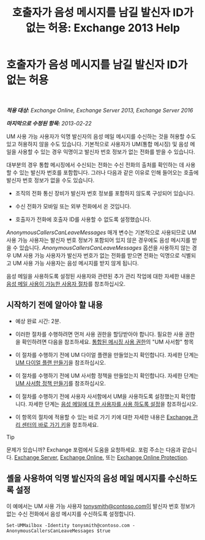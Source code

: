﻿---
title: '호출자가 음성 메시지를 남길 발신자 ID가 없는 허용: Exchange 2013 Help'
TOCTitle: 호출자가 음성 메시지를 남길 발신자 ID가 없는 허용
ms:assetid: 51367d98-e17c-4bcf-8b14-208bd1ac3af0
ms:mtpsurl: https://technet.microsoft.com/ko-kr/library/Bb232040(v=EXCHG.150)
ms:contentKeyID: 50483115
ms.date: 05/22/2018
mtps_version: v=EXCHG.150
ms.translationtype: MT
---

# 호출자가 음성 메시지를 남길 발신자 ID가 없는 허용

 

_**적용 대상:** Exchange Online, Exchange Server 2013, Exchange Server 2016_

_**마지막으로 수정된 항목:** 2013-02-22_

UM 사용 가능 사용자가 익명 발신자의 음성 메일 메시지를 수신하는 것을 허용할 수도 있고 허용하지 않을 수도 있습니다. 기본적으로 사용자가 UM(통합 메시징) 및 음성 메일을 사용할 수 있는 경우 익명이고 발신자 번호 정보가 없는 전화를 받을 수 있습니다.

대부분의 경우 통합 메시징에서 수신되는 전화는 수신 전화의 출처를 확인하는 데 사용할 수 있는 발신자 번호를 포함합니다. 그러나 다음과 같은 이유로 인해 들어오는 호출에 발신자 번호 정보가 없을 수도 있습니다.

  - 조직의 전화 통신 장비가 발신자 번호 정보를 포함하지 않도록 구성되어 있습니다.

  - 수신 전화가 모바일 또는 외부 전화에서 온 것입니다.

  - 호출자가 전화에 호출자 ID를 사용할 수 없도록 설정했습니다.

*AnonymousCallersCanLeaveMessages* 매개 변수는 기본적으로 사용되므로 UM 사용 가능 사용자는 발신자 번호 정보가 포함되어 있지 않은 경우에도 음성 메시지를 받을 수 있습니다. *AnonymousCallersCanLeaveMessages* 옵션을 사용하지 않는 경우 UM 사용 가능 사용자가 발신자 번호가 없는 전화를 받으면 전화는 익명으로 식별되고 UM 사용 가능 사용자는 음성 메시지를 받지 않게 됩니다.

음성 메일을 사용하도록 설정된 사용자와 관련된 추가 관리 작업에 대한 자세한 내용은 [음성 메일 사용이 가능한 사용자 절차](voice-mail-enabled-user-procedures-exchange-2013-help.md)를 참조하십시오.

## 시작하기 전에 알아야 할 내용

  - 예상 완료 시간: 2분.

  - 이러한 절차를 수행하려면 먼저 사용 권한을 할당받아야 합니다. 필요한 사용 권한을 확인하려면 다음을 참조하세요. [통합된 메시징 사용 권한](unified-messaging-permissions-exchange-2013-help.md)의 "UM 사서함" 항목

  - 이 절차를 수행하기 전에 UM 다이얼 플랜을 만들었는지 확인합니다. 자세한 단계는 [UM 다이얼 플랜 만들기](create-a-um-dial-plan-exchange-2013-help.md)을 참조하십시오.

  - 이 절차를 수행하기 전에 UM 사서함 정책을 만들었는지 확인합니다. 자세한 단계는 [UM 사서함 정책 만들기](create-a-um-mailbox-policy-exchange-2013-help.md)를 참조하십시오.

  - 이 절차를 수행하기 전에 사용자 사서함에서 UM을 사용하도록 설정했는지 확인합니다. 자세한 단계는 [음성 메일에 대 한 사용자를 사용 하도록 설정](enable-a-user-for-voice-mail-exchange-2013-help.md)을 참조하십시오.

  - 이 항목의 절차에 적용할 수 있는 바로 가기 키에 대한 자세한 내용은 [Exchange 관리 센터의 바로 가기 키](keyboard-shortcuts-in-the-exchange-admin-center-exchange-online-protection-help.md)을 참조하세요.


> [!TIP]
> 문제가 있습니까? Exchange 포럼에서 도움을 요청하세요. 포럼 주소는 다음과 같습니다. <A href="https://go.microsoft.com/fwlink/p/?linkid=60612">Exchange Server</A>, <A href="https://go.microsoft.com/fwlink/p/?linkid=267542">Exchange Online</A>, 또는 <A href="https://go.microsoft.com/fwlink/p/?linkid=285351">Exchange Online Protection</A>.



## 셸을 사용하여 익명 발신자의 음성 메일 메시지를 수신하도록 설정

이 예에서는 UM 사용 가능 사용자 tonysmith@contoso.com이 발신자 번호 정보가 없는 수신 전화에서 음성 메시지를 수신하도록 설정합니다.

    Set-UMMailbox -Identity tonysmith@contoso.com -AnonymousCallersCanLeaveMessages $true

